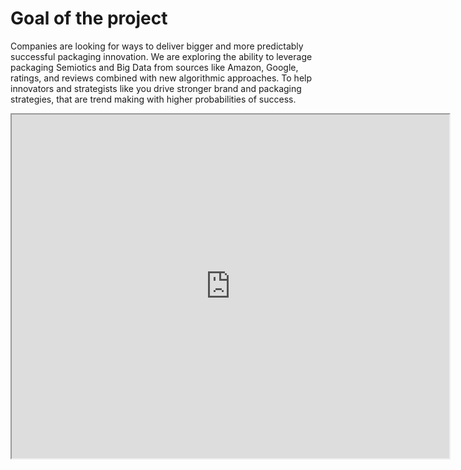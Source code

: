 # Goal of the project

Companies are looking for ways to deliver bigger and more predictably successful packaging innovation.  We are exploring the ability to leverage packaging Semiotics and Big Data from sources like Amazon, Google, ratings, and reviews combined with new algorithmic approaches. To help innovators and strategists like you drive stronger brand and packaging strategies, that are trend making with higher probabilities of success.

<Bleed full>
<iframe src="https://datastudio.google.com/embed/reporting/f839d963-ed4b-4594-9fed-6f29d8d47fcc/page/bRFFC"
     width="700"
     height="550"
     title="Sample dashboard"
   ></iframe>
</Bleed>
